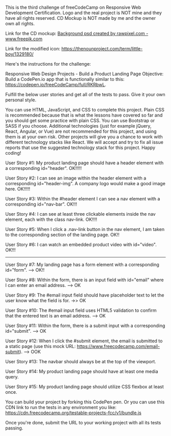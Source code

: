 This is the third challenge of freeCodeCamp on Responsive Web Development Certification.
Logo and the real project is NOT mine and they have all rights reserved.
CD Mockup is NOT made by me and the owner own all rights.

Link for the CD mockup:
<a href='https://www.freepik.com/psd/background'>Background psd created by rawpixel.com - www.freepik.com</a>

Link for the modified icon:
https://thenounproject.com/term/little-boy/1329180/

Here's the instructions for the challenge:


Responsive Web Design Projects - Build a Product Landing Page
Objective: Build a CodePen.io app that is functionally similar to this: https://codepen.io/freeCodeCamp/full/RKRbwL.

Fulfill the below user stories and get all of the tests to pass. Give it your own personal style.

You can use HTML, JavaScript, and CSS to complete this project. Plain CSS is recommended because that is what the lessons have covered so far and you should get some practice with plain CSS. You can use Bootstrap or SASS if you choose. Additional technologies (just for example jQuery, React, Angular, or Vue) are not recommended for this project, and using them is at your own risk. Other projects will give you a chance to work with different technology stacks like React. We will accept and try to fix all issue reports that use the suggested technology stack for this project. Happy coding!

User Story #1: My product landing page should have a header element with a corresponding id="header". OK!!!!!

User Story #2: I can see an image within the header element with a corresponding id="header-img". A company logo would make a good image here. OK!!!!!

User Story #3: Within the #header element I can see a nav element with a corresponding id="nav-bar". OK!!!

User Story #4: I can see at least three clickable elements inside the nav element, each with the class nav-link. OK!!!!

User Story #5: When I click a .nav-link button in the nav element, I am taken to the corresponding section of the landing page. OK!!

User Story #6: I can watch an embedded product video with id="video".   OK!!!



--------------



<!-- FORM -->

User Story #7: My landing page has a form element with a corresponding id="form".   --> OK!!

User Story #8: Within the form, there is an input field with id="email" where I can enter an email address. --> OK

User Story #9: The #email input field should have placeholder text to let the user know what the field is for.    ->> OK

User Story #10: The #email input field uses HTML5 validation to confirm that the entered text is an email address. --> OK

User Story #11: Within the form, there is a submit input with a corresponding id="submit".  --> OK

User Story #12: When I click the #submit element, the email is submitted to a static page (use this mock URL: https://www.freecodecamp.com/email-submit). --> OOK


<!-- MEDIAQUERY -->

User Story #13: The navbar should always be at the top of the viewport.

User Story #14: My product landing page should have at least one media query.

<!-- FLEXBOX -->

User Story #15: My product landing page should utilize CSS flexbox at least once.

You can build your project by forking this CodePen pen. Or you can use this CDN link to run the tests in any environment you like: https://cdn.freecodecamp.org/testable-projects-fcc/v1/bundle.js

Once you're done, submit the URL to your working project with all its tests passing.

